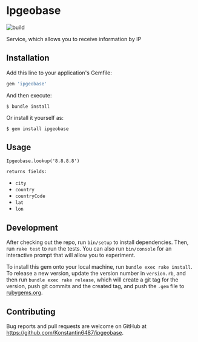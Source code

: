 # Ipgeobase

![build](https://github.com/Konstantin6487/ipgeobase/actions/workflows/main.yml/badge.svg)

Service, which allows you to receive information by IP

## Installation

Add this line to your application's Gemfile:

```ruby
gem 'ipgeobase'
```

And then execute:

    $ bundle install

Or install it yourself as:

    $ gem install ipgeobase

## Usage

`Ipgeobase.lookup('8.8.8.8')`

    returns fields:

* `city`
* `country`
* `countryCode`
* `lat`
* `lon`

## Development

After checking out the repo, run `bin/setup` to install dependencies. Then, run `rake test` to run the tests. You can also run `bin/console` for an interactive prompt that will allow you to experiment.

To install this gem onto your local machine, run `bundle exec rake install`. To release a new version, update the version number in `version.rb`, and then run `bundle exec rake release`, which will create a git tag for the version, push git commits and the created tag, and push the `.gem` file to [rubygems.org](https://rubygems.org).

## Contributing

Bug reports and pull requests are welcome on GitHub at https://github.com/Konstantin6487/ipgeobase.
